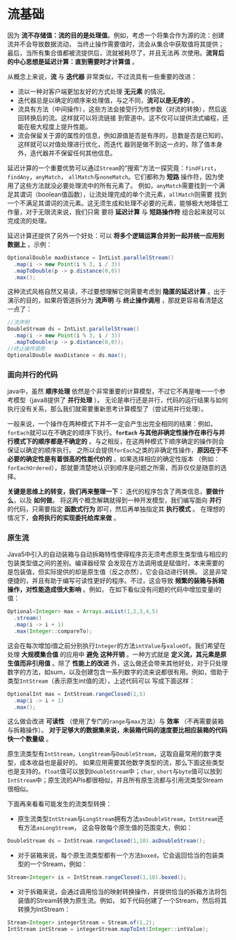 流基础
=====================
因为 **流不存储值：流的目的是处理值**。例如，考虑一个将集合作为源的流：创建流并不会导致数据流动，
当终止操作需要值时，流会从集合中获取值将其提供；最后，当所有集合值都被流提供后，流就被耗尽了，并且无法再
次使用。**流背后的中心思想是延迟计算：直到需要时才计算值** 。

从概念上来说，**流** 与 **迭代器** 非常类似，不过流具有一些重要的改进：

+ 流以一种对客户端更加友好的方式处理 **无元素** 的情况。
+ 迭代器总是以确定的顺序来处理值，与之不同，**流可以是无序的** 。
+ 流具有方法（中间操作），这些方法会接受行为性参数（对流的转换），然后返回转换后的流。这样就可以将流链接
到管道中。这不仅可以提供流式编程，还能在极大程度上提升性能。
+ 流会保留关于源的属性的信息，例如源值是否是有序的，总数是否是已知的，这样就可以对值处理进行优化，而迭代
器则是做不到这一点的，除了值本身外，迭代器并不保留任何其他信息。

延迟计算的一个重要优势可以通过`Stream`的“搜索”方法一探究竟：`findFirst`，`findAny`，`anyMatch`，
`allMatch`与`noneMatch`。它们都称为 **短路** 操作符，因为使用了这些方法就没必要处理流中的所有元素了。
例如，`anyMatch`需要找到一个满足其谓词（boolean值函数），让流处理完成的单个流元素，`allMatch`则需要
找到一个不满足其谓词的流元素。这无须生成和处理不必要的元素，能够极大地降低工作量，对于无限流来说，我们只需
要将 **延迟计算** 与 **短路操作符** 组合起来就可以完成流的处理。

延迟计算还提供了另外一个好处：可以 **将多个逻辑运算合并到一起并统一应用到数据上** 。示例：
```java
OptionalDouble maxDistance = IntList.parallelStream()
  .map(i -> new Point(i % 3, i / 3))
  .mapToDouble(p -> p.distance(0,0))
  .max();
```
这种流式风格自然又易读，不过要想理解它则需要考虑到 **隐匿的延迟计算** 。出于演示的目的，如果将管道拆分为
**流声明** 与 **终止操作调用** ，那就更容易看清楚这一点了：
```java
//流声明
DoubleStream ds = IntList.parallelStream()
  .map(i -> new Point(i % 3, i / 3))
  .mapToDouble(p -> p.distance(0,0));
//终止操作调用
OptionalDouble maxDistance = ds.max();
```

### 面向并行的代码
java中，虽然 **顺序处理** 依然是个非常重要的计算模型，不过它不再是唯一一个参考模型（java8提供了 **并行处理** ）。
无论是串行还是并行，代码的运行结果与如何执行没有关系，那么我们就需要重新思考计算模型了（尝试用并行处理）。

一般来说，一个操作在两种模式下并不一定会产生出完全相同的结果：例如，`forEach`就可以在不确定的顺序下执行。**`forEach`
与其他非确定性操作在串行与并行模式下的顺序都是不确定的** 。与之相反，在这两种模式下顺序确定的操作则会保证以确定的顺序执行。
之所以会提供`forEach`之类的非确定性操作，**原因在于不必要的确定性是有着很高的性能代价的** 。如果选择相应的确定性版本
（例如：`forEachOrdered`），那就要清楚地认识到顺序是问题之所需，而非仅仅是随意的选择。

**关键是思维上的转变，我们再来整理一下：** 迭代的程序包含了两类信息，**要做什么**，以及 **如何做**。
将这两个概念解耦就得到一种开发模型，我们编写面向 **并行** 的代码，只需要指定 **函数式行为** 即可，然后再单独指定其 **执行模式** 。
在理想的情况下，**会将执行的实现委托给库来做** 。

### 原生流
Java5中引入的自动装箱与自动拆箱特性使得程序员无须考虑原生类型值与相应的包装类型值之间的差别。编译器经常
会发现在方法调用或是赋值时，本来需要的是包装值，但实际提供的却是原生值（反之亦然），它会自动进行转换。
这是非常便捷的，并且有助于编写可读性更好的程序。不过，这会导致 **频繁的装箱与拆箱操作，对性能造成很大影响** 。例如，
在如下看似没有问题的代码中增加变量i的值：
```java
Optional<Integer> max = Arrays.asList(1,2,3,4,5)
  .stream()
  .map(i -> i + 1)
  .max(Integer::compareTo);
```
这会在每次增加i值之前分别执行`Integer`的方法`intValue`与`valueOf`。我们希望在处理 **大规模集合值** 的应用中 **避免
这种开销** 。一种方式就是 **定义流，其元素是原生值而非引用值** 。除了 **性能上的改进** 外，这么做还会带来其他好处，对于只处理
数字的方法，如sum，以及创建包含一系列数字的流来说都很有用。例如，借助于类型`IntStream`（表示原生int值的流），上述代码可以
写成下面这样：
```java
OptionalInt max = IntStream.rangeClosed(1,5)
  .map(i -> i + 1)
  .max();
```
这么做会改进 **可读性** （使用了专门的`range`与`max`方法）与 **效率** （不再需要装箱与拆箱操作）。
**对于足够大的数据集来说，未装箱代码的速度要比相应装箱的代码快一个数量级** 。

原生流类型有`IntStream`，`LongStream`与`DoubleStream`，这取自最常用的数字类型，成本收益也是最好的。
如果应用需要其他数字类型的流，那么下面这些类型也是支持的。`float`值可以放到`DoubleStream`中；`char`,
`short`与`byte`值可以放到`IntStream`中；原生流的APIs都很相似，并且所有原生流都与引用流类型Stream很相似。

下面再来看看可能发生的流类型转换：
+ 原生流类型`IntStream`与`LongStream`拥有方法`asDoubleStream`，`IntStream`还有方法`asLongStream`，
这会导致每个原生值的范围变大，例如：
```java
DoubleStream ds = IntStream.rangeClosed(1,10).asDoubleStream();
```
+ 对于装箱来说，每个原生流类型都有一个方法`boxed`，它会返回恰当的包装类型的一个Stream，例如：
```java
Stream<Integer> is = IntStream.rangeClosed(1,10).boxed();
```
+ 对于拆箱来说，会通过调用恰当的映射转换操作，并提供恰当的拆箱方法将包装值的Stream转换为原生流。例如，
如下代码创建了一个Stream<Integer>，然后将其转换为IntStream：
```java
Stream<Integer> integerStream = Stream.of(1,2);
IntStream intStream = integerStream.mapToInt(Integer::intValue);
```
